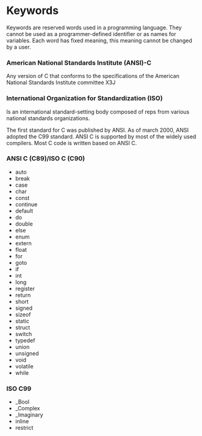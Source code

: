 # Keywords

Keywords are reserved words used in a programming language. They cannot be used as a programmer-defined identifier or as names for variables. Each word has fixed meaning, this meaning cannot be changed by a user. 

### American National Standards Institute \(ANSI\)-C 

Any version of C that conforms to the specifications of the American National Standards Institute committee X3J

### International Organization for Standardization \(ISO\) 

Is an international standard-setting body composed of reps from various national standards organizations. 

The first standard for C was published by ANSI. As of march 2000, ANSI adopted the C99 standard. ANSI C is supported by most of the widely used compilers. Most C code is written based on ANSI C. 

### ANSI C \(C89\)/ISO C \(C90\)      

* auto
* break
* case
* char
* const
* continue
* default
* do
* double
* else
* enum
* extern
* float
* for
* goto
* if
* int
* long
* register
* return
* short
* signed
* sizeof
* static
* struct
* switch
* typedef
* union
* unsigned
* void
* volatile
* while

### ISO C99

* _Bool
* _Complex
* _Imaginary
* inline
* restrict
